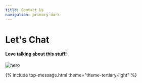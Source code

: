 ```yaml
---
title: Contact Us
navigation: primary-dark
---
```


<div class="section hero background-off-black">
  <div class="container">
    <hgroup class="fade-out-slow">
      <h1>Let's Chat</h1>
      <h4>Love talking about this stuff!</h4>
    </hgroup>
  </div>
  <div class="scroll-arrow-wrap fade-out-fast">
    <a class="scroll-link scroll-arrow" href="javacript:"></a>
  </div>
  <div class="parallax overlay">
    <img class="fade-out-fast" alt="hero"
      src="assets/images/headerimage.png">
  </div>
</div>

{% include top-message.html theme="theme-tertiary-light" %}

<div class="section color-primary-dark background-lighten-5 top-gradient">
  <div class="container">
    <div class="row">
      <div class="col s12">
      </div>
    </div>
  </div>
</div>
